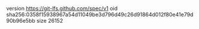 version https://git-lfs.github.com/spec/v1
oid sha256:0358f15938967a54d11049be3d796d49c26d91864d012f80e41e79d90b96e5bb
size 26152
